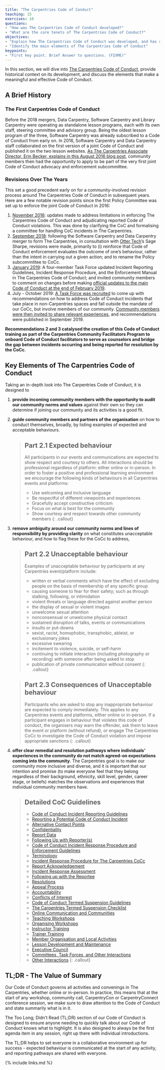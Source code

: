 ```yaml
---
title: "The Carpentries Code of Conduct"
teaching: 15
exercises: 10
questions:
- "How was The Carpentries Code of Conduct developed?"
- "What are the core tenets of The Carpentries Code of Conduct?"
objectives:
- "Explain how The Carpentries Code of Conduct was developed, and has changed over the years"
- "Identify the main elements of The Carpentries Code of Conduct"
keypoints:
- "First key point. Brief Answer to questions. (FIXME)"
---
```


In this section, we will dive into [The Carpentries Code of Conduct](https://docs.carpentries.org/topic_folders/policies/index_coc.html), provide historical context on its development, and discuss the elements that make a meaningful and effective Code of Conduct. 

## A Brief History

### The First Carpentries Code of Conduct 

Before the 2018 mergers, Data Carpentry, Software Carpentry and Library Carpentry were operating as standalone lesson programs, each with its own staff, steering committee and advisory group. Being the oldest lesson program of the three, Software Carpentry was already subscribed to a Code of Conduct from early on. In 2016, Software Carpentry and Data Carpentry staff collaborated on the first version of a joint Code of Conduct and published it on the two lesson websites. [As The Carpentries Associate Director, Erin Becker, explains in this August 2016 blog post](https://datacarpentry.org/blog/2016/08/code-of-conduct), community members then had the opportunity to apply to be part of the very first joint Code of Conduct advocacy and enforcement subcommittee.

### Revisions Over The Years

This set a good precedent early on for a community-involved revision process around The Carpentries Code of Conduct in subsequent years. Here are a few notable revision points since the first Policy Committee was set up to enforce the joint Code of Conduct in 2016:
1. [November 2016](https://datacarpentry.org/blog/2016/11/how-we-wrote-our-code-of-conduct): updates made to address limitations in enforcing The Carpentries Code of Conduct and adjudicating reported Code of Conduct violations. This was done by clarifying the CoC and formalising a committee for handling CoC incidents in The Carpentries.
2. [September 2018](https://carpentries.org/blog/2018/09/coc-revision-release/): following the Software Carpentry and Data Carpentry merger to form The Carpentries, in consultation with [Otter Tech](https://otter.technology/)’s Sage Sharpe, revisions were made, primarily to (i) reinforce that Code of Conduct enforcement evaluates the outcome of one’s behaviour, rather than the intent in carrying out a given action; and to rename the Policy subcommittee to CoCc.
3. [January 2019](https://carpentries.org/blog/2019/01/coc-documentation-rfc/): A four-member Task Force updated Incident Reporting Guidelines, Incident Response Procedure, and the Enforcement Manual in The Carpentries Code of Conduct; and invited community members to comment on changes before making [official updates to the main Code of Conduct at the end of February 2019](https://carpentries.org/blog/2019/02/coc-documentation-release/).
4. July - October 2019: [A Task Force was recruited](https://carpentries.org/blog/2019/07/incidents-outside-cocc-mandate/) to come up with recommendations on how to address Code of Conduct incidents that take place in non-Carpentries spaces and fall outside the mandate of our CoCc, but involve members of our community. [Community members were then invited to share relevant experiences](https://carpentries.org/blog/2019/08/collecting-incidents-community/), and recommendations were published in September 2019. 

**Recommendations 2 and 3 catalysed the creation of this Code of Conduct training as part of the Carpentries Community Facilitators Program to onboard Code of Conduct facilitators to serve as counselors and bridge the gap between incidents occurring and being reported for resolution by the CoCc**.

## Key Elements of The Carpentries Code of Conduct

Taking an in-depth look into The Carpentries Code of Conduct, it is designed to 

1. **provide incoming community members with the opportunity to audit our community norms and values** against their own so they can determine if joining our community and its activities is a good fit. 
2. **guide community members and partners of the organisation** on how to conduct themselves, broadly, by listing examples of expected and acceptable behaviours. 
      
      > ## Part 2.1 Expected behaviour
      >
      >All participants in our events and communications are expected to show respect and courtesy to others. All interactions should be professional regardless of platform: either online or in-person. In order to foster a positive and professional learning environment we encourage the following kinds of behaviours in all Carpentries events and platforms:
      > - Use welcoming and inclusive language
      > - Be respectful of different viewpoints and experiences
      > - Gracefully accept constructive criticism
      > - Focus on what is best for the community
      > - Show courtesy and respect towards other community members
      {: .callout}
      
3. **remove ambiguity around our community norms and lines of responsibility by providing clarity** on what constitutes unacceptable behaviour, and how to flag these for the CoCc to address, 
     
      > ## Part 2.2 Unacceptable behaviour
      >
      >Examples of unacceptable behaviour by participants at any Carpentries event/platform include:
      > - written or verbal comments which have the effect of excluding people on the basis of membership of any specific group
      > - causing someone to fear for their safety; such as through stalking, following, or intimidation
      > - violent threats or language directed against another person
      > - the display of sexual or violent images
      > - unwelcome sexual attention
      > - nonconsensual or unwelcome physical contact
      > - sustained disruption of talks, events or communications
      > - insults or put-downs
      > - sexist, racist, homophobic, transphobic, ableist, or exclusionary jokes
      > - excessive swearing
      > - incitement to violence, suicide, or self-harm
      > - continuing to initiate interaction (including photography or recording) with someone after being asked to stop
      > - publication of private communication without consent
      {: .callout}
      
      > ## Part 2.3 Consequences of Unacceptable behaviour
      >
      >Participants who are asked to stop any inappropriate behaviour are expected to comply immediately. This applies to any Carpentries events and platforms, either online or in-person. If a participant engages in behaviour that violates this code of conduct, the organisers may warn the offender, ask them to leave the event or platform (without refund), or engage The Carpentries CoCc to investigate the Code of Conduct violation and impose appropriate sanctions
      {: .callout}
      
4. **offer clear remedial and resolution pathways where individuals’ experiences in the community do not match agreed-on expectations coming into the community**. The Carpentries goal is to make our community more inclusive and diverse, and it is important that our intention and promise (to make everyone feel that they belong regardless of their background, ethnicity, skill level, gender, career stage, or beliefs) matches the observations and experiences that individual community members have.
      
      > ## Detailed CoC Guidelines
      > - [Code of Conduct Incident Reporting Guidelines](https://docs.carpentries.org/topic_folders/policies/incident-reporting.html)
      > - [Reporting a Potential Code of Conduct Incident](https://docs.carpentries.org/topic_folders/policies/incident-reporting.html#reporting-a-potential-code-of-conduct-incident)
      > - [Alternative Contact Points](https://docs.carpentries.org/topic_folders/policies/incident-reporting.html#alternative-contact-points)
      > - [Confidentiality](https://docs.carpentries.org/topic_folders/policies/incident-reporting.html#confidentiality)
      > - [Report Data](https://docs.carpentries.org/topic_folders/policies/incident-reporting.html#report-data)
      > - [Following Up with Reporter(s)](https://docs.carpentries.org/topic_folders/policies/incident-reporting.html#following-up-with-reporter-s)
      > - [Code of Conduct Incident Response Procedure and Enforcement Guidelines](https://docs.carpentries.org/topic_folders/policies/enforcement-guidelines.html)
      > - [Terminology](https://docs.carpentries.org/topic_folders/policies/enforcement-guidelines.html#terminology)
      > - [Incident Response Procedure for The Carpentries CoCc](https://docs.carpentries.org/topic_folders/policies/enforcement-guidelines.html#incident-response-procedure-for-the-carpentries-code-of-conduct-committee)
      > - [Report Acknowledgement](https://docs.carpentries.org/topic_folders/policies/enforcement-guidelines.html#report-acknowledgement)
      > - [Incident Response Assessment](https://docs.carpentries.org/topic_folders/policies/enforcement-guidelines.html#incident-response-assessment)
      > - [Following up with the Reportee](https://docs.carpentries.org/topic_folders/policies/enforcement-guidelines.html#following-up-with-the-reportee)
      > - [Resolutions](https://docs.carpentries.org/topic_folders/policies/enforcement-guidelines.html#resolutions)
      > - [Appeal Process](https://docs.carpentries.org/topic_folders/policies/enforcement-guidelines.html#appeal-process)
      > - [Accountability](https://docs.carpentries.org/topic_folders/policies/enforcement-guidelines.html#accountability)
      > - [Conflicts of Interest](https://docs.carpentries.org/topic_folders/policies/enforcement-guidelines.html#conflicts-of-interest)
      > - [Code of Conduct Termed Suspension Guidelines](https://docs.carpentries.org/topic_folders/policies/termed-suspension.html)
      > - [The Carpentries Termed Suspension Checklist](https://docs.carpentries.org/topic_folders/policies/termed-suspension.html#the-carpentries-termed-suspension-checklist)
      > - [Online Communication and Communities](https://docs.carpentries.org/topic_folders/policies/termed-suspension.html#online-communication-and-communities)
      > - [Teaching Workshops](https://docs.carpentries.org/topic_folders/policies/termed-suspension.html#teaching-workshops)
      > - [Organising Workshops](https://docs.carpentries.org/topic_folders/policies/termed-suspension.html#organising-workshops)
      > - [Instructor Training](https://docs.carpentries.org/topic_folders/policies/termed-suspension.html#instructor-training)
      > - [Trainer Training](https://docs.carpentries.org/topic_folders/policies/termed-suspension.html#trainer-training)
      > - [Member Organisation and Local Activities](https://docs.carpentries.org/topic_folders/policies/termed-suspension.html#member-organisation-and-local-activities)
      > - [Lesson Development and Maintenance](https://docs.carpentries.org/topic_folders/policies/termed-suspension.html#lesson-development-and-maintenance)
      > - [Executive Council](https://docs.carpentries.org/topic_folders/policies/termed-suspension.html#executive-council)
      > - [Committees, Task Forces, and Other Interactions](https://docs.carpentries.org/topic_folders/policies/termed-suspension.html#committees-task-forces-and-other-interactions)
      > - [Other Interactions](https://docs.carpentries.org/topic_folders/policies/termed-suspension.html#other-interactions)
      {: .callout}
        
## TL;DR - The Value of Summary

Our Code of Conduct governs all activities and convenings in The Carpentries, whether online or in-person. In practice, this means that at the start of any workshop, community call, CarpentryCon or CarpentryConnect conference session, we make sure to draw attention to the Code of Conduct and state summarily what is in it.

The Too Long; Didn’t Read (TL;DR) section of our Code of Conduct is designed to ensure anyone needing to quickly talk about our Code of Conduct knows what to highlight. It is also designed to always be the first agenda item in any session, right up there with individual introductions.

The TL;DR helps to set everyone in a collaborative environment up for success - expected behaviour is communicated at the start of any activity, and reporting pathways are shared with everyone.



{% include links.md %}

